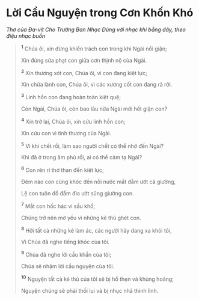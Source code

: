 # Lời Cầu Nguyện trong Cơn Khốn Khó
*Thơ của Ða-vít Cho Trưởng Ban Nhạc Dùng với nhạc khí bằng dây, theo điệu nhạc buồn*

> <sup><b>1</b></sup> Chúa ôi, xin đừng khiển trách con trong khi Ngài nổi giận;
> 
> Xin đừng sửa phạt con giữa cơn thịnh nộ của Ngài.
> 
> <sup><b>2</b></sup> Xin thương xót con, Chúa ôi, vì con đang kiệt lực;
> 
> Xin chữa lành con, Chúa ôi, vì các xương cốt con đang rã rời.
> 
> <sup><b>3</b></sup> Linh hồn con đang hoàn toàn kiệt quệ;
> 
> Còn Ngài, Chúa ôi, còn bao lâu nữa Ngài mới hết giận con?
>
> <sup><b>4</b></sup> Xin trở lại, Chúa ôi, xin cứu linh hồn con;
> 
> Xin cứu con vì tình thương của Ngài.
> 
> <sup><b>5</b></sup> Vì khi chết rồi, làm sao người chết có thể nhớ đến Ngài?
> 
> Khi đã ở trong âm phủ rồi, ai có thể cảm tạ Ngài?
>
> <sup><b>6</b></sup> Con rên rỉ thở than đến kiệt lực;
> 
> Ðêm nào con cũng khóc đến nỗi nước mắt đẫm ướt cả giường,
> 
> Lệ con tuôn đổ đầm đìa ướt sũng giường con.
> 
> <sup><b>7</b></sup> Mắt con hốc hác vì sầu khổ;
> 
> Chúng trở nên mờ yếu vì những kẻ thù ghét con.
>
> <sup><b>8</b></sup> Hỡi tất cả những kẻ làm ác, các người hãy dang xa khỏi tôi,
> 
> Vì Chúa đã nghe tiếng khóc của tôi.
> 
> <sup><b>9</b></sup> Chúa đã nghe lời cầu khẩn của tôi;
> 
> Chúa sẽ nhậm lời cầu nguyện của tôi.
>
> <sup><b>10</b></sup> Nguyện tất cả kẻ thù của tôi sẽ bị hổ thẹn và khủng hoảng;
> 
> Nguyện chúng sẽ phải thối lui và bị nhục nhã thình lình.